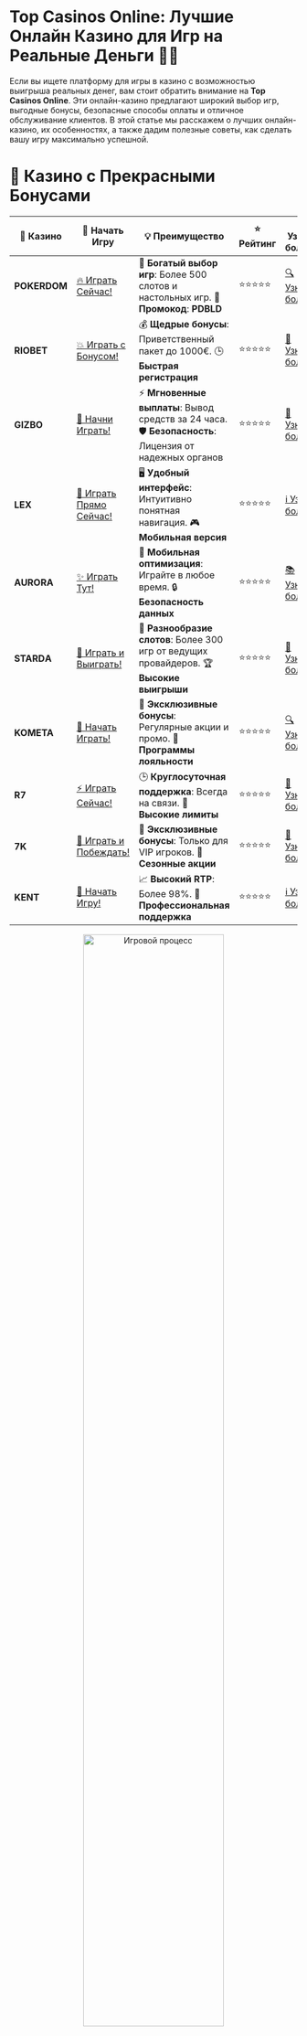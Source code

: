 # **Top Casinos Online: Лучшие Онлайн Казино для Игр на Реальные Деньги 🎰💸**

Если вы ищете платформу для игры в казино с возможностью выигрыша реальных денег, вам стоит обратить внимание на **Top Casinos Online**. Эти онлайн-казино предлагают широкий выбор игр, выгодные бонусы, безопасные способы оплаты и отличное обслуживание клиентов. В этой статье мы расскажем о лучших онлайн-казино, их особенностях, а также дадим полезные советы, как сделать вашу игру максимально успешной.

# 🌟 Казино с Прекрасными Бонусами

| 🎲 **Казино** | 🔗 **Начать Игру** | 💡 **Преимущество** | ⭐ **Рейтинг** | 🔗 **Узнать больше** | 🆕 **Новая информация** |
|--------------|---------------------|---------------------|----------------|----------------------|-------------------------|
| **POKERDOM**  | [🔥 Играть Сейчас!](https://brandplay.link/4k77v2yx) | 🎉 **Богатый выбор игр**: Более 500 слотов и настольных игр. 🎁 **Промокод**: **PDBLD** | ⭐⭐⭐⭐⭐ | [🔍 Узнать больше](https://brandplay.link/4k77v2yx) | 🏆 **Победители турниров** получают эксклюзивные подарки! |
| **RIOBET**    | [💥 Играть с Бонусом!](https://brandplay.link/7xBLTPyj) | 💰 **Щедрые бонусы**: Приветственный пакет до 1000€. 🕒 **Быстрая регистрация** | ⭐⭐⭐⭐⭐ | [📖 Узнать больше](https://brandplay.link/7xBLTPyj) | 💬 **Поддержка 24/7** для комфортной игры в любое время! |
| **GIZBO**     | [🚀 Начни Играть!](https://brandplay.link/bprXw4YV) | ⚡ **Мгновенные выплаты**: Вывод средств за 24 часа. 🛡️ **Безопасность**: Лицензия от надежных органов | ⭐⭐⭐⭐⭐ | [📝 Узнать больше](https://brandplay.link/bprXw4YV) | 🔒 **SSL-шифрование** для максимальной безопасности данных игроков. |
| **LEX**       | [💎 Играть Прямо Сейчас!](https://brandplay.link/zW4hdDFV) | 🖥️ **Удобный интерфейс**: Интуитивно понятная навигация. 🎮 **Мобильная версия** | ⭐⭐⭐⭐⭐ | [ℹ️ Узнать больше](https://brandplay.link/zW4hdDFV) | 📱 **Поддержка всех мобильных устройств** для удобства игры в любом месте. |
| **AURORA**    | [✨ Играть Тут!](https://10trafic-stat2.com/click/668546556bcc6313411604bd/6766/13032/subaccount) | 📱 **Мобильная оптимизация**: Играйте в любое время. 🔒 **Безопасность данных** | ⭐⭐⭐⭐⭐ | [📚 Узнать больше](https://10trafic-stat2.com/click/668546556bcc6313411604bd/6766/13032/subaccount) | 🌍 **Международная лицензия** на деятельность в разных странах. |
| **STARDА**    | [🎉 Играть и Выиграть!](https://brandplay.link/fB7xwRFL) | 🎰 **Разнообразие слотов**: Более 300 игр от ведущих провайдеров. 🏆 **Высокие выигрыши** | ⭐⭐⭐⭐⭐ | [🔎 Узнать больше](https://brandplay.link/fB7xwRFL) | 🎉 **Ежемесячные турниры** с крупными призами! |
| **KOMETA**    | [🎁 Начать Играть!](https://brandplay.link/8ZymQJV8) | 🎁 **Эксклюзивные бонусы**: Регулярные акции и промо. 🔄 **Программы лояльности** | ⭐⭐⭐⭐⭐ | [🔍 Узнать больше](https://brandplay.link/8ZymQJV8) | 🌟 **Персонализированные предложения** для долгосрочных игроков. |
| **R7**        | [⚡ Играть Сейчас!](https://brandplay.link/bMd3Yjsw) | 🕒 **Круглосуточная поддержка**: Всегда на связи. 💸 **Высокие лимиты** | ⭐⭐⭐⭐⭐ | [📖 Узнать больше](https://brandplay.link/bMd3Yjsw) | 🎯 **Рейтинг игроков** для лучших участников. |
| **7K**        | [🎯 Играть и Побеждать!](https://brandplay.link/BvQyFShp) | 🌟 **Эксклюзивные бонусы**: Только для VIP игроков. 🎉 **Сезонные акции** | ⭐⭐⭐⭐⭐ | [📝 Узнать больше](https://brandplay.link/BvQyFShp) | 🥇 **Особые привилегии** для постоянных игроков. |
| **KENT**      | [🔑 Начать Игру!](https://brandplay.link/Fv2WP3js) | 📈 **Высокий RTP**: Более 98%. 💼 **Профессиональная поддержка** | ⭐⭐⭐⭐⭐ | [ℹ️ Узнать больше](https://brandplay.link/Fv2WP3js) | 💬 **Поддержка на нескольких языках** для удобства игроков. |

<div align="center"> <img src="https://i.pinimg.com/originals/1d/b3/25/1db325483acbe642c6d4e6fdd73a4988.gif" alt="Игровой процесс" width="70%"> </div>
---

# 🚀 Быстрые Выигрыши и Поддержка

| 🎲 **Казино** | 🔗 **Начать Игру** | 💡 **Преимущество** | ⭐ **Рейтинг** | 🔗 **Узнать больше** | 🆕 **Новая информация** |
|--------------|---------------------|---------------------|----------------|----------------------|-------------------------|
| **GAMA**      | [🎯 Играть Прямо Сейчас!](https://brandplay.link/j6NMKsDz) | 🔍 **Интуитивный интерфейс**: Легкость использования. 🏅 **Престижные турниры** | ⭐⭐⭐⭐☆ | [🔎 Узнать больше](https://brandplay.link/j6NMKsDz) | 🏆 **Турниры с большими призами** каждый месяц. |
| **ONION**     | [💥 Играть и Выигрывать!](https://brandplay.link/zBGRVpQ9) | 🤑 **Низкие ставки**: Идеально для начинающих. 🔄 **Быстрые выводы** | ⭐⭐⭐⭐☆ | [🔍 Узнать больше](https://brandplay.link/zBGRVpQ9) | 🎮 **Казино для новичков** с простыми правилами. |
| **ЧЕМПИОН**   | [🏅 Играть в Турнире!](https://temon-gter.cfd/go/lRq?p80412p304504pcc44t17455) | 🏅 **Лояльная программа**: Награды за активность. 🎁 **Ежемесячные бонусы** | ⭐⭐⭐⭐☆ | [📖 Узнать больше](https://temon-gter.cfd/go/lRq?p80412p304504pcc44t17455) | 🥇 **Турниры и лояльность** — каждый шаг вознаграждается. |
| **VAVADA**    | [🚀 Играть Без Ожидания!](https://vavadapartner.pro/?promo=ea5c9275-6854-4505-94fc-95ab18221945-linkb2) | 🚀 **Быстрая регистрация**: Начните играть мгновенно. 🔐 **Безопасные транзакции** | ⭐⭐⭐⭐☆ | [📝 Узнать больше](https://vavadapartner.pro/?promo=ea5c9275-6854-4505-94fc-95ab18221945-linkb2) | 🏆 **Программа для новых игроков** с бонусами за регистрацию. |
| **FRIENDS**   | [🎉 Играть и Развлекаться!](https://gofriends.mba/linkb2) | 🤝 **Социальные игры**: Играйте с друзьями. 🌐 **Мультиплатформенность** | ⭐⭐⭐⭐☆ | [ℹ️ Узнать больше](https://gofriends.mba/linkb2) | 🎮 **Играйте с друзьями** и зарабатывайте бонусы за совместные действия. |
| **1WIN**      | [⚡ Играть и Выигрывать!](https://brandplay.link/smXVpBbG) | 🏆 **Спортивные ставки**: Широкий выбор видов спорта. 💵 **Высокие коэффициенты** | ⭐⭐⭐⭐☆ | [📚 Узнать больше](https://brandplay.link/smXVpBbG) | ⚽ **Бонусы на спортивные ставки** для активных игроков. |
| **DRIP**      | [💥 Играть Сразу!](https://drp-ircp01.com/c07e6a3db) | 🌐 **Инновационные игры**: Новейшие игровые технологии. 🛡️ **Высокая безопасность** | ⭐⭐⭐⭐☆ | [🔎 Узнать больше](https://drp-ircp01.com/c07e6a3db) | 🔧 **Инновационные функции** для удобства игры. |
| **JOYCASINO** | [🎰 Играть И Побеждать!](https://rpc30.call2me.pro/?/ru/registration?apkpop=0&partner=p24970p3291217pc98f) | 🎁 **Приятные бонусы**: Ежедневные акции и подарки. 🕹️ **Разнообразие игр** | ⭐⭐⭐⭐☆ | [🔍 Узнать больше](https://rpc30.call2me.pro/?/ru/registration?apkpop=0&partner=p24970p3291217pc98f) | 🎉 **Щедрые фриспины** для новых игроков. |
| **PLAYFORTUNA** | [🔥 Играть С Бонусом!](https://fortunapromo.net/alt/playfortuna/registration?0dc4a9362a71feb7e3f165fb8e766f70) | 🎉 **Регулярные акции**: Бонусы, фриспины и многое другое. 🏅 **Турниры** | ⭐⭐⭐⭐☆ | [📚 Узнать больше](https://fortunapromo.net/alt/playfortuna/registration?0dc4a9362a71feb7e3f165fb8e766f70) | 🎯 **Выгодные предложения** на популярные игры. |
| **SYKAA**     | [💸 Играть Сейчас!](https://s-two-way.com/?source=linkb2&pid=30697) | 💸 **Доступные ставки**: Идеально для новичков. 🎁 **Щедрые бонусы** | ⭐⭐⭐⭐☆ | [🔍 Узнать больше](https://s-two-way.com/?source=linkb2&pid=30697) | 💥 **Акции с большими бонусами** для новичков и опытных игроков. |

<div align="center"> <img src="https://schaeffers-cdn.s3.amazonaws.com/images/default-source/schaeffers-cdn-images/default-images/sectors/bigstock-casino-gambling-concept-with-f-369012793.jpg?sfvrsn=493ad806_4" alt="Игровой процесс" width="70%"> </div>
---

# 💸 Казино с Привлекательными Программами Лояльности

| 🎲 **Казино** | 🔗 **Начать Игру** | 💡 **Преимущество** | ⭐ **Рейтинг** | 🔗 **Узнать больше** | 🆕 **Новая информация** |
|--------------|---------------------|---------------------|----------------|----------------------|-------------------------|
| **KOMETA**    | [🎯 Начни Играть!](https://brandplay.link/8ZymQJV8) | 🎁 **Эксклюзивные бонусы**: Регулярные акции и промо. 🔄 **Программы лояльности** | ⭐⭐⭐⭐⭐ | [🔍 Узнать больше](https://brandplay.link/8ZymQJV8) | 🌟 **Персонализированные предложения** для долгосрочных игроков. |
| **1Xslots**   | [🏅 Играть Прямо Сейчас!](https://brandplay.link/hSB1khtr) | 🎉 **Множество акций**: Еженедельные бонусы и турниры. 🛡️ **Безопасность** | ⭐⭐⭐⭐⭐ | [📚 Узнать больше](https://brandplay.link/hSB1khtr) | 🏅 **Награды за активность**: участники программы лояльности получают специальные привилегии. |
| **R7**        | [🚀 Играть Сейчас!](https://brandplay.link/bMd3Yjsw) | 🕒 **Круглосуточная поддержка**: Всегда на связи. 💸 **Высокие лимиты** | ⭐⭐⭐⭐⭐ | [📖 Узнать больше](https://brandplay.link/bMd3Yjsw) | 💬 **VIP-поддержка** для постоянных игроков с приоритетом. |

<div align="center"> <img src="https://i.pinimg.com/originals/1d/b3/25/1db325483acbe642c6d4e6fdd73a4988.gif" alt="Игровой процесс" width="70%"> </div>
---

## Почему стоит выбрать **Top Casinos Online**? 🌟💰

Играть в **top casinos online** — это не только шанс на большие выигрыши, но и гарантия качественного игрового процесса. Вот несколько причин, почему стоит выбирать именно лучшие онлайн-казино:

### 1. **Широкий выбор игр** 🎮🎰  
Лучшие онлайн-казино предлагают огромное количество игр на любой вкус. Это не только слоты, но и **настольные игры** (рулетка, блэкджек, покер и другие), а также **игры с живыми дилерами**. Казино работают с такими ведущими провайдерами программного обеспечения, как **NetEnt**, **Microgaming**, **Play'n GO**, и другими, что обеспечивает высокий уровень качества и разнообразие игр.

### 2. **Щедрые бонусы и акции** 🎁🎉  
В **top casinos online** вы найдете выгодные **приветственные бонусы**, **бонусы за депозит**, **фриспины** и другие акции, которые помогут увеличить ваши шансы на выигрыш. Эти бонусы позволяют получить дополнительное время для игры без риска потратить собственные деньги.

### 3. **Безопасность и честность** 🔒🛡️  
Лучшие онлайн-казино лицензированы и защищены надежными системами безопасности. Они используют **SSL-шифрование** для защиты ваших данных и личной информации. Также они гарантируют честность игр с помощью **генераторов случайных чисел (RNG)**, чтобы каждый спин или раздача карт была абсолютно случайной.

### 4. **Удобные методы оплаты и быстрые выводы** 💳💵  
**Top casinos online** предлагают разнообразные способы оплаты, включая **кредитные карты**, **электронные кошельки**, **криптовалюты** и другие методы. Более того, они обеспечивают **быстрые выводы**, что позволяет вам получать выигрыши без лишних задержек.

### 5. **Качественная поддержка клиентов** 📞💬  
Клиенты **top casinos online** всегда могут рассчитывать на профессиональную и оперативную поддержку. Независимо от того, нужно ли вам помочь с депозитом, выводом или возникли технические проблемы, качественная поддержка всегда готова помочь.

## Особенности **Top Casinos Online** 🎯💎

Вот несколько ключевых особенностей, которые делают **top casinos online** лучшим выбором для игроков:

### 1. **Мобильная совместимость** 📱🎮  
Современные онлайн-казино оптимизированы для мобильных устройств. Вы можете наслаждаться любимыми играми на смартфоне или планшете, при этом получая такой же качественный опыт, как и на компьютере. Многие **top casinos online** также имеют собственные мобильные приложения для удобства игроков.

### 2. **Живые игры с дилерами** 🃏📺  
Для тех, кто предпочитает более реалистичную атмосферу казино, **живые игры** — это отличный выбор. **Top casinos online** предлагают **живой блэкджек**, **живую рулетку**, **живую баккару** и другие игры с реальными дилерами, что создаёт ощущение присутствия в настоящем казино.

### 3. **Джекпоты и прогрессивные игры** 🎰💥  
В **top casinos online** часто можно найти **прогрессивные джекпоты**, которые могут привести к гигантским выигрышам. Игры с прогрессивными джекпотами, такие как **Mega Moolah** или **Hall of Gods**, способны изменить жизнь игрока за один спин.

### 4. **VIP-программы и эксклюзивные предложения** 👑🎉  
Для постоянных игроков **top casinos online** предлагают эксклюзивные **VIP-программы**, которые включают персонализированные бонусы, ускоренные выводы средств и специальные предложения для игроков, часто играющих на реальные деньги.

## Как выбрать **Top Casinos Online** для игры на реальные деньги? 🏅💵

Выбор лучшего онлайн-казино для игры на реальные деньги — это важный шаг, который требует внимания к деталям. Вот несколько советов, которые помогут вам выбрать действительно хорошее казино:

### 1. **Проверьте лицензию казино** 🎫🔍  
Убедитесь, что казино имеет лицензию от уважаемой игорной власти, такой как **UK Gambling Commission**, **Malta Gaming Authority** или **Curacao eGaming**. Это гарантирует, что казино работает легально и честно.

### 2. **Читайте отзывы игроков** 📝🗣️  
Отзывы других игроков — это хороший способ понять, насколько казино надежно. Читайте мнения других пользователей, особенно о том, как казино обрабатывает выводы средств и решение проблем с поддержкой.

### 3. **Оцените способы оплаты и скорость вывода средств** 💳💸  
Лучшие онлайн-казино предлагают разнообразие способов оплаты и гарантируют быстрые выводы средств. Перед регистрацией убедитесь, что казино предлагает удобные способы пополнения счета и вывода выигрышей, а также ознакомьтесь с условиями.

### 4. **Обратите внимание на бонусные предложения** 🎁💰  
Выбирайте казино с честными бонусами, которые не имеют завышенных требований по отыгрышу. Убедитесь, что условия получения бонусов прозрачны и выгодны для вас.

### 5. **Проверьте качество службы поддержки** 💬📞  
Перед тем, как сделать депозит, протестируйте службу поддержки казино. **Top casinos online** предлагают круглосуточную поддержку через **чат**, **электронную почту** и **телефон**. Это важно, если у вас возникнут вопросы или проблемы.

## Топ 5 **Top Casinos Online** для игры на реальные деньги 💎🎰

Вот несколько лучших **top casinos online**, которые предлагают безопасные и выгодные условия для игры на реальные деньги:

### 1. **Pokerdom** 🃏🎮  
**Pokerdom** — это одно из самых популярных казино, которое предлагает разнообразные игры, выгодные бонусы и отличную службу поддержки. Казино имеет все лицензии и предлагает быструю выплату выигрышей.

### 2. **Riobet** 🎰💸  
**Riobet** — это казино с богатым выбором игр, включая слоты, настольные игры и живые игры. Казино регулярно проводит акции, а также предлагает щедрые бонусы для новых и постоянных игроков.

### 3. **Gizbo** 🏆🎰  
**Gizbo** — это онлайн-казино с отличным выбором слотов и классических игр, а также привлекательными бонусами и безопасной игровой платформой.

### 4. **Starda** 🌟🎯  
**Starda** выделяется на фоне других казино благодаря современному дизайну, удобству в использовании и широкому выбору игр. Отличные бонусы и быстрая поддержка делают его идеальным для игроков на реальные деньги.

### 5. **Lex** 🎮💵  
**Lex** предлагает игрокам разнообразие слотов и настольных игр с высококачественной графикой и простыми условиями для вывода средств. Это казино известно отличной репутацией и безопасностью.

## Советы по максимизации выигрышей в **Top Casinos Online** 🎯💡

### 1. **Используйте бонусы** 🎁💸  
Не забывайте использовать бонусы, такие как **фриспины**, **бонусы на первый депозит** и **бонусы за лояльность**. Эти предложения позволяют продлить игровое время и увеличить шансы на выигрыш.

### 2. **Устанавливайте бюджет** 💰🛑  
Прежде чем начать играть, определите свой бюджет и придерживайтесь его. Это поможет вам избежать излишних расходов и сохранить игру увлекательной и безопасной.

### 3. **Используйте стратегии** 🧠🎰  
В играх, таких как **блэкджек** и **покер**, можно использовать стратегии, чтобы минимизировать риски и повысить шансы на победу. В слотах стоит выбирать игры с высоким **RTP** (возврат игроку).

### 4. **Играйте ответственно** 🎮🔒  
Не забывайте, что азартные игры могут быть зависимыми. Используйте инструменты управления игрой, такие как **лимиты ставок** или **самоотключение**, чтобы гарантировать безопасное времяпрепровождение.

## Заключение 🎰💎

Выбор **Top Casinos Online** — это залог отличного игрового опыта. Присмотритесь к казино с хорошей репутацией, щедрыми бонусами, разнообразием игр и высококачественным обслуживанием. Играйте ответственно, придерживайтесь установленных лимитов и наслаждайтесь процессом! 

---
*Азартные игры могут вызвать зависимость. Играйте ответственно. Выбирайте лицензированные казино с безопасными методами оплаты и прозрачными условиями.*  
